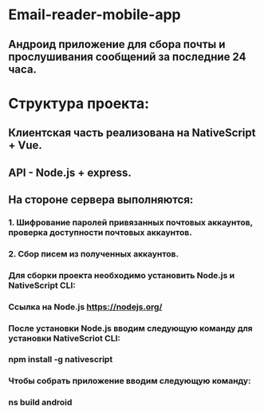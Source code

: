 # Email-reader-mobile-app

## Андроид приложение для сбора почты и прослушивания сообщений за последние 24 часа.

# Структура проекта:
## Клиентская часть реализована на NativeScript + Vue. 
## API - Node.js + express.

## На стороне сервера выполняются:
###  1. Шифрование паролей привязанных почтовых аккаунтов, проверка доступности почтовых аккаунтов.
###  2. Сбор писем из полученных аккаунтов.


### Для сборки проекта необходимо установить Node.js и NativeScript CLI:
### Ссылка на Node.js https://nodejs.org/
### После установки Node.js вводим следующую команду для установки NativeScriot CLI:
### npm install -g nativescript
### Чтобы собрать приложение вводим следующую команду:
### ns build android
